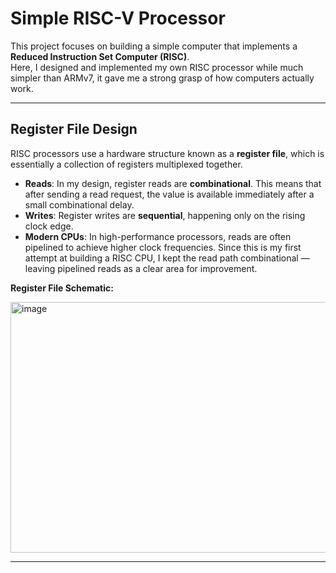 # Simple RISC-V Processor

This project focuses on building a simple computer that implements a **Reduced Instruction Set Computer (RISC)**.  
Here, I designed and implemented my own RISC processor while much simpler than ARMv7, it gave me a strong grasp of how computers actually work.  

---

## Register File Design

RISC processors use a hardware structure known as a **register file**, which is essentially a collection of registers multiplexed together.  

- **Reads**: In my design, register reads are **combinational**. This means that after sending a read request, the value is available immediately after a small combinational delay.  
- **Writes**: Register writes are **sequential**, happening only on the rising clock edge.  
- **Modern CPUs**: In high-performance processors, reads are often pipelined to achieve higher clock frequencies. Since this is my first attempt at building a RISC CPU, I kept the read path combinational — leaving pipelined reads as a clear area for improvement.  

**Register File Schematic:**  

<img width="753" height="401" alt="image" src="https://github.com/user-attachments/assets/80537faa-48ce-4501-8d2b-95ad558568bd" />  

---

